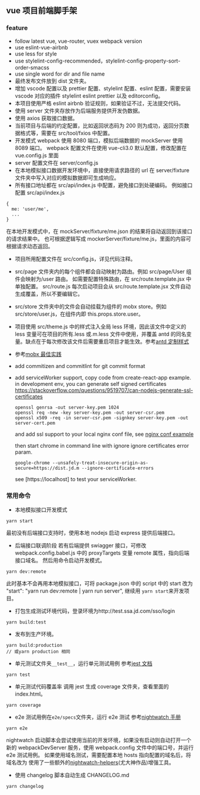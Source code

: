 ## vue 项目前端脚手架

### feature

- follow latest vue, vue-router, vuex webpack version
- use eslint-vue-airbnb
- use less for style
- use stylelint-config-recommended，stylelint-config-property-sort-order-smacss
- use single word for dir and file name
- 最终发布文件放到 dist 文件夹。
- 增加 vscode 配置以及 prettier 配置、stylelint 配置、eslint 配置，需要安装 vscode 对应的插件 stylelint eslint prettier 以及 editorconfig。
- 本项目使用严格 eslint airbnb 验证规则，如果验证不过，无法提交代码。
- 使用 server 文件夹存放作为后端服务提供开发伪数据。
- 使用 axios 获取接口数据。
- 当前项目与后端的约定配置，比如返回状态码为 200 则为成功，返回分页数据格式等，需要在 src/tool/fxios 中配置。
- 开发模式 webpack 使用 8080 端口，模拟后端数据的 mockServer 使用 8089 端口。
  webpack 配置文件在使用 vue-cli3.0 默认配置，修改配置在 vue.config.js 里面
- server 配置文件在 server/config.js
- 在本地模拟接口数据开发环境中，直接使用请求路径的 url 在 server/fixture 文件夹中写入对应的模拟数据即可生成响应。
- 所有接口地址都在 src/api/index.js 中配置，避免接口到处硬编码。
  例如接口配置
  src/api/index.js

```
{
  me: 'user/me',
  ...
}
```

在本地开发模式中，在 mockServer/fixture/me.json 的结果将自动返回到该接口的请求结果中。
也可根据逻辑写成 mockerServer/fixture/me.js，里面的内容可根据请求动态返回。

- 项目所用配置文件在 src/config.js，详见代码注释。

- src/page 文件夹内的每个组件都会自动映射为路由。例如 src/page/User 组件会映射为/user 路由。
  如需要配置特殊路由，在 src/route.template.jsx 中单独配置。
  src/route.js 每次启动项目会从 src/route.template.jsx 文件自动生成覆盖，所以不要编辑它。

- src/store 文件夹中的文件会自动挂载为组件的 mobx store。例如 src/store/user.js，在组件内即 this.props.store.user。

- 项目使用 src/theme.js 中的样式注入全局 less 环境，因此该文件中定义的 less 变量可在项目的所有.less 或.m.less 文件中使用，并覆盖 antd 的同名变量。缺点在于每次修改该文件后需要重启项目才能生效。参考[antd 定制样式](https://ant.design/docs/react/customize-theme-cn)

- 参考[mobx 最佳实践](https://medium.com/dailyjs/mobx-react-best-practices-17e01cec4140)

- add commitizen and commitlint for git commit format

- add serviceWorker support, copy code from create-react-app example.
  in development env, you can generate self signed certificates
  https://stackoverflow.com/questions/9519707/can-nodejs-generate-ssl-certificates

  ```
  openssl genrsa -out server-key.pem 1024
  openssl req -new -key server-key.pem -out server-csr.pem
  openssl x509 -req -in server-csr.pem -signkey server-key.pem -out server-cert.pem
  ```

  and add ssl support to your local nginx conf file, see [nginx conf example](https://github.com/rmbf2e/react-mobx-scaffold/blob/master/nginx/default.conf)

  then start chrome in command line with ignore ignore certificates error param.

  ```
  google-chrome --unsafely-treat-insecure-origin-as-secure=https://dist.jd.m --ignore-certificate-errors
  ```

  see [https://localhost] to test your serviceWorker.

### 常用命令

- 本地模拟接口开发模式

```
yarn start
```

最初没有后端接口支持时，使用本地 nodejs 启动 express 提供后端接口。

- 后端接口联调阶段
  若有后端提供 swiagger 接口，可修改 webpack.config.babel.js 中的 proxyTargets 变量 remote 属性，指向后端接口域名。
  然后用命令启动开发模式。

```
yarn dev:remote
```

此时基本不会再用本地模拟接口，可将 package.json 中的 script 中的 start 改为
"start": "yarn run dev:remote | yarn run server",
继续用 `yarn start`来开发项目。

- 打包生成测试环境代码，登录环境为http://test.ssa.jd.com/sso/login

```
yarn build:test
```

- 发布到生产环境。

```
yarn build:production
// 或yarn production 相同
```

- 单元测试文件夹`__test__`，运行单元测试用例
  参考[jest 文档](https://facebook.github.io/jest/)

```
yarn test
```

- 单元测试代码覆盖率
  调用 jest 生成 coverage 文件夹，查看里面的 index.html。

```
yarn coverage
```

- e2e 测试用例在`e2e/specs`文件夹，运行 e2e 测试
  参考[nightwatch 手册](http://nightwatchjs.org/api)

```
yarn e2e
```

nightwatch 启动脚本会尝试使用当前的开发环境，如果没有启动则自动打开一个新的 webpackDevServer 服务，使用 webpack.config 文件中的端口号，并运行 e2e 测试用例。
如果使用域名测试，需要配置本地 hosts 指向配置的域名后，将域名改为
使用了一些额外的[nightwatch-helpers](https://www.npmjs.com/package/nightwatch-helpers)(尤大神作品)增强工具。

- 使用 changelog 脚本自动生成 CHANGELOG.md

```
yarn changelog
```
